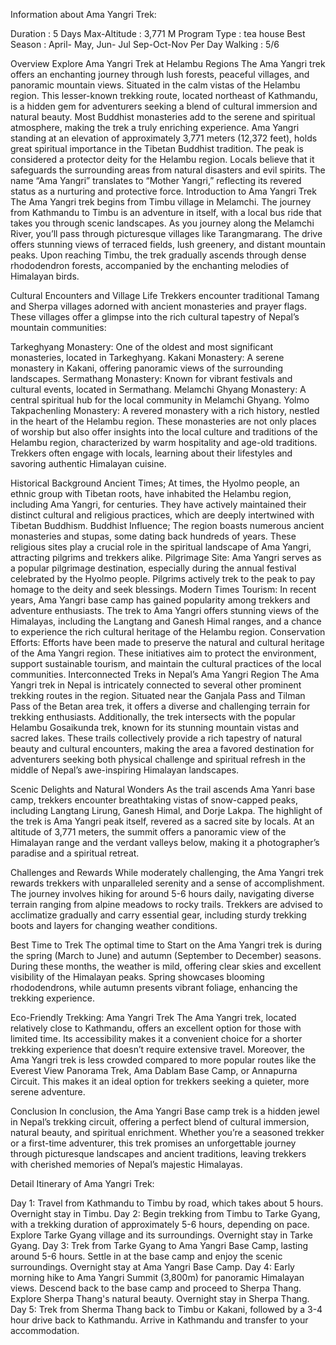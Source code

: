 Information about Ama Yangri Trek:

Duration : 5 Days
Max-Altitude : 3,771 M
Program Type : tea house
Best Season : April- May, Jun- Jul Sep-Oct-Nov
Per Day Walking : 5/6

Overview
Explore Ama Yangri Trek at Helambu Regions
The Ama Yangri trek offers an enchanting journey through lush forests, peaceful villages, and panoramic mountain views. Situated in the calm vistas of the Helambu region. This lesser-known trekking route, located northeast of Kathmandu, is a hidden gem for adventurers seeking a blend of cultural immersion and natural beauty. Most Buddhist monasteries add to the serene and spiritual atmosphere, making the trek a truly enriching experience.
Ama Yangri standing at an elevation of approximately 3,771 meters (12,372 feet), holds great spiritual importance in the Tibetan Buddhist tradition. The peak is considered a protector deity for the Helambu region. Locals believe that it safeguards the surrounding areas from natural disasters and evil spirits. The name “Ama Yangri” translates to “Mother Yangri,” reflecting its revered status as a nurturing and protective force.
Introduction to Ama Yangri Trek
The Ama Yangri trek begins from Timbu village in Melamchi. The journey from Kathmandu to Timbu is an adventure in itself, with a local bus ride that takes you through scenic landscapes. As you journey along the Melamchi River, you’ll pass through picturesque villages like Tarangmarang. The drive offers stunning views of terraced fields, lush greenery, and distant mountain peaks. Upon reaching Timbu, the trek gradually ascends through dense rhododendron forests, accompanied by the enchanting melodies of Himalayan birds.

Cultural Encounters and Village Life
Trekkers encounter traditional Tamang and Sherpa villages adorned with ancient monasteries and prayer flags. These villages offer a glimpse into the rich cultural tapestry of Nepal’s mountain communities:

Tarkeghyang Monastery: One of the oldest and most significant monasteries, located in Tarkeghyang.
Kakani Monastery: A serene monastery in Kakani, offering panoramic views of the surrounding landscapes.
Sermathang Monastery: Known for vibrant festivals and cultural events, located in Sermathang.
Melamchi Ghyang Monastery: A central spiritual hub for the local community in Melamchi Ghyang.
Yolmo Takpachenling Monastery: A revered monastery with a rich history, nestled in the heart of the Helambu region.
These monasteries are not only places of worship but also offer insights into the local culture and traditions of the Helambu region, characterized by warm hospitality and age-old traditions. Trekkers often engage with locals, learning about their lifestyles and savoring authentic Himalayan cuisine.

Historical Background
Ancient Times; At times, the Hyolmo people, an ethnic group with Tibetan roots, have inhabited the Helambu region, including Ama Yangri, for centuries. They have actively maintained their distinct cultural and religious practices, which are deeply intertwined with Tibetan Buddhism.
Buddhist Influence; The region boasts numerous ancient monasteries and stupas, some dating back hundreds of years. These religious sites play a crucial role in the spiritual landscape of Ama Yangri, attracting pilgrims and trekkers alike.
Pilgrimage Site: Ama Yangri serves as a popular pilgrimage destination, especially during the annual festival celebrated by the Hyolmo people. Pilgrims actively trek to the peak to pay homage to the deity and seek blessings.
Modern Times
Tourism: In recent years, Ama Yangri base camp has gained popularity among trekkers and adventure enthusiasts. The trek to Ama Yangri offers stunning views of the Himalayas, including the Langtang and Ganesh Himal ranges, and a chance to experience the rich cultural heritage of the Helambu region.
Conservation Efforts: Efforts have been made to preserve the natural and cultural heritage of the Ama Yangri region. These initiatives aim to protect the environment, support sustainable tourism, and maintain the cultural practices of the local communities.
Interconnected Treks in Nepal’s Ama Yangri Region
The Ama Yangri trek in Nepal is intricately connected to several other prominent trekking routes in the region. Situated near the Ganjala Pass and Tilman Pass of the Betan area trek, it offers a diverse and challenging terrain for trekking enthusiasts. Additionally, the trek intersects with the popular Helambu Gosaikunda trek, known for its stunning mountain vistas and sacred lakes. These trails collectively provide a rich tapestry of natural beauty and cultural encounters, making the area a favored destination for adventurers seeking both physical challenge and spiritual refresh in the middle of Nepal’s awe-inspiring Himalayan landscapes.

Scenic Delights and Natural Wonders
As the trail ascends Ama Yanri base camp, trekkers encounter breathtaking vistas of snow-capped peaks, including Langtang Lirung, Ganesh Himal, and Dorje Lakpa. The highlight of the trek is Ama Yangri peak itself, revered as a sacred site by locals. At an altitude of 3,771 meters, the summit offers a panoramic view of the Himalayan range and the verdant valleys below, making it a photographer’s paradise and a spiritual retreat.

Challenges and Rewards
While moderately challenging, the Ama Yangri trek rewards trekkers with unparalleled serenity and a sense of accomplishment. The journey involves hiking for around 5-6 hours daily, navigating diverse terrain ranging from alpine meadows to rocky trails. Trekkers are advised to acclimatize gradually and carry essential gear, including sturdy trekking boots and layers for changing weather conditions.

Best Time to Trek
The optimal time to Start on the Ama Yangri trek is during the spring (March to June) and autumn (September to December) seasons. During these months, the weather is mild, offering clear skies and excellent visibility of the Himalayan peaks. Spring showcases blooming rhododendrons, while autumn presents vibrant foliage, enhancing the trekking experience.

Eco-Friendly Trekking: Ama Yangri Trek
The Ama Yangri trek, located relatively close to Kathmandu, offers an excellent option for those with limited time. Its accessibility makes it a convenient choice for a shorter trekking experience that doesn’t require extensive travel. Moreover, the Ama Yangri trek is less crowded compared to more popular routes like the Everest View Panorama Trek, Ama Dablam Base Camp, or Annapurna Circuit. This makes it an ideal option for trekkers seeking a quieter, more serene adventure.

Conclusion
In conclusion, the Ama Yangri Base camp trek is a hidden jewel in Nepal’s trekking circuit, offering a perfect blend of cultural immersion, natural beauty, and spiritual enrichment. Whether you’re a seasoned trekker or a first-time adventurer, this trek promises an unforgettable journey through picturesque landscapes and ancient traditions, leaving trekkers with cherished memories of Nepal’s majestic Himalayas.

Detail Itinerary of Ama Yangri Trek:

Day 1: Travel from Kathmandu to Timbu by road, which takes about 5 hours. Overnight stay in Timbu.
Day 2: Begin trekking from Timbu to Tarke Gyang, with a trekking duration of approximately 5-6 hours, depending on pace. Explore Tarke Gyang village and its surroundings. Overnight stay in Tarke Gyang.
Day 3: Trek from Tarke Gyang to Ama Yangri Base Camp, lasting around 5-6 hours. Settle in at the base camp and enjoy the scenic surroundings. Overnight stay at Ama Yangri Base Camp.
Day 4: Early morning hike to Ama Yangri Summit (3,800m) for panoramic Himalayan views. Descend back to the base camp and proceed to Sherpa Thang. Explore Sherpa Thang's natural beauty. Overnight stay in Sherpa Thang.
Day 5: Trek from Sherma Thang back to Timbu or Kakani, followed by a 3-4 hour drive back to Kathmandu. Arrive in Kathmandu and transfer to your accommodation.
